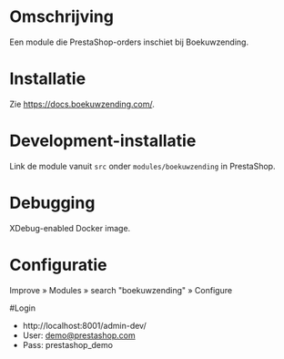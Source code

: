 # Omschrijving
Een module die PrestaShop-orders inschiet bij Boekuwzending.

# Installatie
Zie https://docs.boekuwzending.com/.

# Development-installatie
Link de module vanuit `src` onder `modules/boekuwzending` in PrestaShop.

# Debugging
XDebug-enabled Docker image.

# Configuratie
Improve &raquo; Modules &raquo; search "boekuwzending" &raquo; Configure

#Login
* http://localhost:8001/admin-dev/
* User: demo@prestashop.com
* Pass: prestashop_demo
